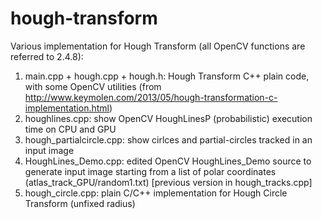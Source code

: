 hough-transform
===============


Various implementation for Hough Transform (all OpenCV functions are referred to 2.4.8):

1) main.cpp + hough.cpp + hough.h: Hough Transform C++ plain code, with some OpenCV utilities (from http://www.keymolen.com/2013/05/hough-transformation-c-implementation.html)
2) houghlines.cpp: show OpenCV HoughLinesP (probabilistic) execution time on CPU and GPU
3) hough_partialcircle.cpp: show cirlces and partial-circles tracked in an input image
4) HoughLines_Demo.cpp: edited OpenCV HoughLines_Demo source to generate input image starting from a list of polar coordinates (atlas_track_GPU/random1.txt) [previous version in hough_tracks.cpp]
5) hough_circle.cpp: plain C/C++ implementation for Hough Circle Transform (unfixed radius)

